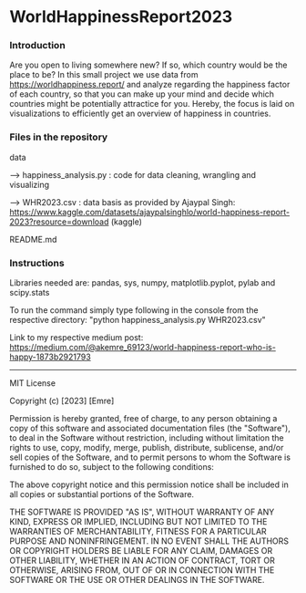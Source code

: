 # WorldHappinessReport2023

### Introduction
Are you open to living somewhere new? If so, which country would be the place to be? In this small project we use data from https://worldhappiness.report/ and analyze regarding the happiness factor of each country, so that you can make up your mind and decide which countries might be potentially attractice for you. Hereby, the focus is laid on visualizations to efficiently get an overview of happiness in countries. 

### Files in the repository
data

--> happiness_analysis.py  : code for data cleaning, wrangling and visualizing

--> WHR2023.csv             : data basis as provided by Ajaypal Singh: https://www.kaggle.com/datasets/ajaypalsinghlo/world-happiness-report-2023?resource=download (kaggle)


README.md


### Instructions
Libraries needed are: pandas, sys, numpy, matplotlib.pyplot, pylab and scipy.stats

To run the command simply type following in the console from the respective directory: "python happiness_analysis.py WHR2023.csv"

Link to my respective medium post: https://medium.com/@akemre_69123/world-happiness-report-who-is-happy-1873b2921793

____________________________________________________

MIT License

Copyright (c) [2023] [Emre]

Permission is hereby granted, free of charge, to any person obtaining a copy
of this software and associated documentation files (the "Software"), to deal
in the Software without restriction, including without limitation the rights
to use, copy, modify, merge, publish, distribute, sublicense, and/or sell
copies of the Software, and to permit persons to whom the Software is
furnished to do so, subject to the following conditions:

The above copyright notice and this permission notice shall be included in all
copies or substantial portions of the Software.

THE SOFTWARE IS PROVIDED "AS IS", WITHOUT WARRANTY OF ANY KIND, EXPRESS OR
IMPLIED, INCLUDING BUT NOT LIMITED TO THE WARRANTIES OF MERCHANTABILITY,
FITNESS FOR A PARTICULAR PURPOSE AND NONINFRINGEMENT. IN NO EVENT SHALL THE
AUTHORS OR COPYRIGHT HOLDERS BE LIABLE FOR ANY CLAIM, DAMAGES OR OTHER
LIABILITY, WHETHER IN AN ACTION OF CONTRACT, TORT OR OTHERWISE, ARISING FROM,
OUT OF OR IN CONNECTION WITH THE SOFTWARE OR THE USE OR OTHER DEALINGS IN THE
SOFTWARE.
